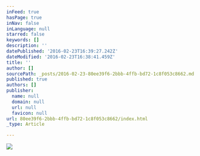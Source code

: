 ```yaml
---
inFeed: true
hasPage: true
inNav: false
inLanguage: null
starred: false
keywords: []
description: ''
datePublished: '2016-02-23T16:39:27.242Z'
dateModified: '2016-02-23T16:38:41.459Z'
title: ''
author: []
sourcePath: _posts/2016-02-23-80ee39f6-2bbb-4ffb-bd72-1c8f053c8662.md
published: true
authors: []
publisher:
  name: null
  domain: null
  url: null
  favicon: null
url: 80ee39f6-2bbb-4ffb-bd72-1c8f053c8662/index.html
_type: Article

---
```

![](https://s3-us-west-2.amazonaws.com/the-grid-img/p/d03327466c6b30a88a85580df55881ed15baacbc.jpg)